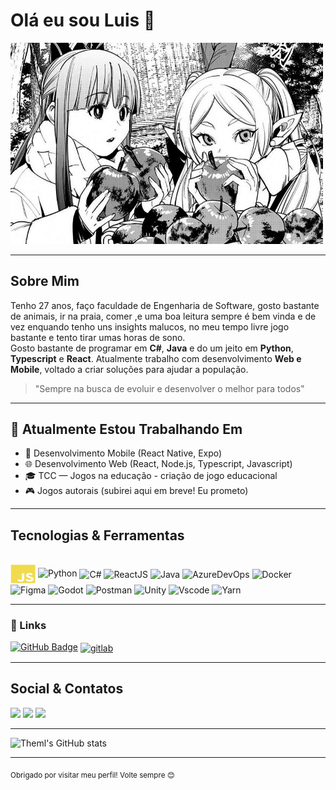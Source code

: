 # Olá eu sou Luis :wave:

<img src="./frieren.jpg" alt="Frieren" width="500"/>

---

## Sobre Mim
Tenho 27 anos, faço faculdade de Engenharia de Software, gosto bastante de animais, ir na praia, comer ,e uma boa leitura sempre é bem vinda e de vez enquando tenho uns insights malucos, no meu tempo livre jogo bastante e tento tirar umas horas de sono.
<br>
Gosto bastante de programar em **C#**, **Java** e do um jeito em **Python**, **Typescript** e **React**. Atualmente trabalho com desenvolvimento **Web e Mobile**, voltado a criar soluções para ajudar a população.
> "Sempre na busca de evoluir e desenvolver o melhor para todos"

---

## 🚀 Atualmente Estou Trabalhando Em
- 📱 Desenvolvimento Mobile (React Native, Expo)
- 🌐 Desenvolvimento Web (React, Node.js, Typescript, Javascript)
- 🎓 TCC — Jogos na educação - criação de jogo educacional
- 🎮 Jogos autorais (subirei aqui em breve! Eu prometo)

---

## Tecnologias & Ferramentas
<div style="display: inline_block"><br>
   <img align="center" alt="JS" height="30" width="40" src="https://raw.githubusercontent.com/devicons/devicon/master/icons/javascript/javascript-plain.svg" />
   <img align="cente" alt="Python" height="30" width="40" src="https://cdn.jsdelivr.net/gh/devicons/devicon@latest/icons/python/python-original.svg" />
   <img align="center" alt="C#" height="30" width="40" src="https://cdn.jsdelivr.net/gh/devicons/devicon/icons/csharp/csharp-original.svg" />
   <img align="center" alt="ReactJS" height="30" width="40" src="https://cdn.jsdelivr.net/gh/devicons/devicon/icons/react/react-original.svg" />
   <img align="center" alt="Java" height="30" width="40" src="https://cdn.jsdelivr.net/gh/devicons/devicon/icons/java/java-original.svg" />
   <img align="center" alt="AzureDevOps" height="30" width="40" src="https://cdn.jsdelivr.net/gh/devicons/devicon@latest/icons/azuredevops/azuredevops-original.svg" />
   <img align="center" alt="Docker" height="30" width="40" src="https://cdn.jsdelivr.net/gh/devicons/devicon@latest/icons/docker/docker-original-wordmark.svg" />
   <img align="center" alt="Figma" height="30" width="40" src="https://cdn.jsdelivr.net/gh/devicons/devicon@latest/icons/figma/figma-original.svg" />
   <img align="center" alt="Godot" height="30" width="40" src="https://cdn.jsdelivr.net/gh/devicons/devicon@latest/icons/godot/godot-original.svg" />
   <img align="center" alt="Postman" height="30" width="40" src="https://cdn.jsdelivr.net/gh/devicons/devicon@latest/icons/postman/postman-original.svg" />
   <img align="center" alt="Unity" height="30" width="40" src="https://cdn.jsdelivr.net/gh/devicons/devicon@latest/icons/unity/unity-original.svg" />
   <img align="center" alt="Vscode" height="30" width="40" src="https://cdn.jsdelivr.net/gh/devicons/devicon@latest/icons/vscode/vscode-original.svg" />
   <img align="center" alt="Yarn" height="30" width="40" src="https://cdn.jsdelivr.net/gh/devicons/devicon@latest/icons/yarn/yarn-original-wordmark.svg"/>
</div>

---

### :link: Links 

[![GitHub Badge](https://img.shields.io/github/followers/Theml?label=follow&style=social)](https://github.com/Theml)
<a href="https://gitlab.com/Theml" target="_blank"> <img align="center" alt="gitlab" height="30" width="40" src="https://cdn.jsdelivr.net/gh/devicons/devicon/icons/gitlab/gitlab-original-wordmark.svg"/></a>

---

## Social & Contatos

<a href="https://instagram.com/luis_theml" target="_blank"><img src="https://img.shields.io/badge/-Instagram-%23E4405F?style=for-the-badge&logo=instagram&logoColor=white" target="_blank"></a>
<a href="https://www.linkedin.com/in/LuisTheml" target="_blank"><img src="https://img.shields.io/badge/-LinkedIn-%230077B5?style=for-the-badge&logo=linkedin&logoColor=white" target="_blank"></a> 
<a href = "mailto:luis.theml@gmail.com"><img src="https://img.shields.io/badge/-Gmail-%23333?style=for-the-badge&logo=gmail&logoColor=white" target="_blank"></a>

---

![Theml's GitHub stats](https://github-readme-stats.vercel.app/api?username=Theml&show_icons=true&theme=radical)

---

<sub>Obrigado por visitar meu perfil! Volte sempre 😊</sub>
